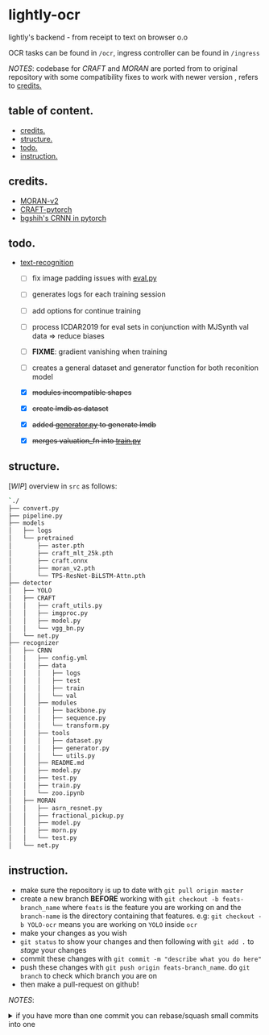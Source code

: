 # lightly-ocr

lightly's backend - from receipt to text on browser o.o

OCR tasks can be found in `/ocr`, ingress controller can be found in `/ingress`

_NOTES_: codebase for _CRAFT_ and _MORAN_ are ported from to original repository with some compatibility fixes to work with newer version , refers to [credits.](#credit)

## table of content.
* [credits.](#credits)
* [structure.](#structure)
* [todo.](#todo)
* [instruction.](#instruction)

## credits.
* [MORAN-v2](https://github.com/Canjie-Luo/MORAN_v2)
* [CRAFT-pytorch](https://github.com/clovaai/CRAFT-pytorch)
* [bgshih's CRNN in pytorch](https://github.com/meijieru/crnn.pytorch)

## todo.
* [ text-recognition ](ocr/recognizer)
  * [ ] fix image padding issues with [eval.py](ocr/recognizer/CRNN/tools/eval.py)
  * [ ] generates logs for each training session
  * [ ] add options for continue training
  * [ ] process ICDAR2019 for eval sets in conjunction with MJSynth val data ⇒ reduce biases
  * [ ] __FIXME__: gradient vanishing when training
  * [ ] creates a general dataset and generator function for both reconition model 
  * [x] ~~modules incompatible shapes~~
  * [x] ~~create lmdb as dataset~~
  * [x] ~~added [generator.py](ocr/recognizer/CRNN/tools/generator.py) to generate lmdb~~
  * [x] ~~merges valuation_fn into [train.py](ocr/recognizer/CRNN/train.py#L136)~~


## structure.
[_WIP_]
overview in `src` as follows:
```bash
`./
├── convert.py
├── pipeline.py
├── models
│   ├── logs
│   └── pretrained
│       ├── aster.pth
│       ├── craft_mlt_25k.pth
│       ├── craft.onnx
│       ├── moran_v2.pth
│       └── TPS-ResNet-BiLSTM-Attn.pth
├── detector
│   ├── YOLO
│   ├── CRAFT
│   │   ├── craft_utils.py
│   │   ├── imgproc.py
│   │   ├── model.py
│   │   └── vgg_bn.py
│   └── net.py
├── recognizer
│   ├── CRNN
│   │   ├── config.yml
│   │   ├── data
│   │   │   ├── logs
│   │   │   ├── test
│   │   │   ├── train
│   │   │   └── val
│   │   ├── modules
│   │   │   ├── backbone.py
│   │   │   ├── sequence.py
│   │   │   └── transform.py
│   │   ├── tools
│   │   │   ├── dataset.py
│   │   │   ├── generator.py
│   │   │   └── utils.py
│   │   ├── README.md
│   │   ├── model.py
│   │   ├── test.py
│   │   ├── train.py
│   │   └── zoo.ipynb
│   ├── MORAN
│   │   ├── asrn_resnet.py
│   │   ├── fractional_pickup.py
│   │   ├── model.py
│   │   ├── morn.py
│   │   └── test.py
│   └── net.py
```

## instruction.
- make sure the repository is up to date with ```git pull origin master```
- create a new branch __BEFORE__ working with ```git checkout -b feats-branch_name``` where `feats` is the feature you are working on and the `branch-name` is the directory containing that features. e.g: `git checkout -b YOLO-ocr` means you are working on `YOLO` inside `ocr`
- make your changes as you wish
- ```git status``` to show your changes and then following with ```git add .``` to _stage_ your changes
- commit these changes with ```git commit -m "describe what you do here"```
- push these changes with ```git push origin feats-branch_name```. do ```git branch``` to check which branch you are on
- then make a pull-request on github!

_NOTES_:
<details>
<summary>if you have more than one commit you can rebase/squash small commits into one</summary><br>

- ```git status``` to show the amount of your changes comparing to _HEAD_:  ```Your branch is ahead of 'origin/master' by n commit.``` where `n` is the number of your commit 
- ```git rebase -i HEAD~n``` to changes commit, __REMEMBER__ `-i`
- Once you enter the interactive shell `pick` your first commit and `squash` all the following commits after that
- after saving and exits edit your commit message once the new windows open describe what you did
- more information [here](https://git-scm.com/docs/git-rebase)

</details>

